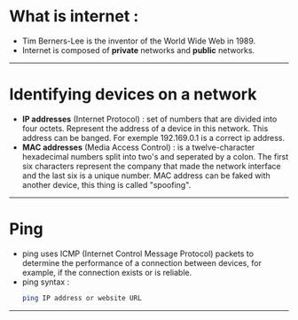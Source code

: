 # What is internet :

- Tim Berners-Lee is the inventor of the World Wide Web in 1989.
- Internet is composed of **private** networks and **public** networks.
---
# Identifying devices on a network

- **IP addresses** (Internet Protocol) : set of numbers that are divided into four octets. Represent the address of a device in this network. This address can be banged. For exemple 192.169.0.1 is a correct ip address.
- **MAC addresses** (Media Access Control) : is a twelve-character hexadecimal numbers split into two's and seperated by a colon. The first six characters represent the company that made the network interface and the last six is a unique number. MAC address can be faked with another device, this thing is called "spoofing".
---
# Ping

- ping uses ICMP (Internet Control Message Protocol) packets to determine the performance of a connection between devices, for example, if the connection exists or is reliable.
- ping syntax :
	```bash
	ping IP address or website URL
	```
---
